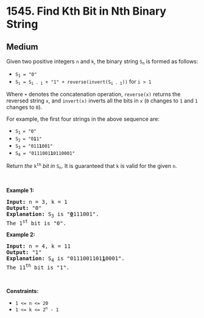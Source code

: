 <h1>1545. Find Kth Bit in Nth Binary String</h1><h2>Medium</h2>


<p>Given two positive integers <code>n</code> and <code>k</code>, the binary string <code>S<sub>n</sub></code> is formed as follows:</p>

<ul>
	<li><code>S<sub>1</sub> = "0"</code></li>
	<li><code>S<sub>i</sub> = S<sub>i - 1</sub> + "1" + reverse(invert(S<sub>i - 1</sub>))</code> for <code>i &gt; 1</code></li>
</ul>

<p>Where <code>+</code> denotes the concatenation operation, <code>reverse(x)</code> returns the reversed string <code>x</code>, and <code>invert(x)</code> inverts all the bits in <code>x</code> (<code>0</code> changes to <code>1</code> and <code>1</code> changes to <code>0</code>).</p>

<p>For example, the first four strings in the above sequence are:</p>

<ul>
	<li><code>S<sub>1 </sub>= "0"</code></li>
	<li><code>S<sub>2 </sub>= "0<strong>1</strong>1"</code></li>
	<li><code>S<sub>3 </sub>= "011<strong>1</strong>001"</code></li>
	<li><code>S<sub>4</sub> = "0111001<strong>1</strong>0110001"</code></li>
</ul>

<p>Return <em>the</em> <code>k<sup>th</sup></code> <em>bit</em> <em>in</em> <code>S<sub>n</sub></code>. It is guaranteed that <code>k</code> is valid for the given <code>n</code>.</p>

<p>&nbsp;</p>
<p><strong class="example">Example 1:</strong></p>

<pre><strong>Input:</strong> n = 3, k = 1
<strong>Output:</strong> "0"
<strong>Explanation:</strong> S<sub>3</sub> is "<strong><u>0</u></strong>111001".
The 1<sup>st</sup> bit is "0".
</pre>

<p><strong class="example">Example 2:</strong></p>

<pre><strong>Input:</strong> n = 4, k = 11
<strong>Output:</strong> "1"
<strong>Explanation:</strong> S<sub>4</sub> is "0111001101<strong><u>1</u></strong>0001".
The 11<sup>th</sup> bit is "1".
</pre>

<p>&nbsp;</p>
<p><strong>Constraints:</strong></p>

<ul>
	<li><code>1 &lt;= n &lt;= 20</code></li>
	<li><code>1 &lt;= k &lt;= 2<sup>n</sup> - 1</code></li>
</ul>
